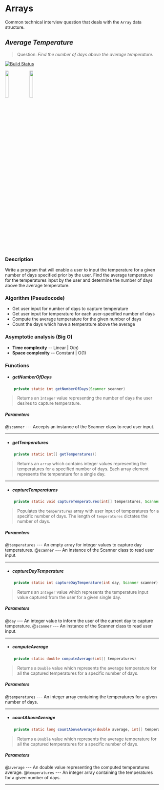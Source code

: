 # Arrays
Common technical interview question that deals with the `Array` data structure.

## _Average Temperature_
> Question: _Find the number of days above the average temperature._

[![Build Status](https://travis-ci.org/joemccann/dillinger.svg?branch=master)](https://travis-ci.org/joemccann/dillinger)

<img src="https://cdn1.vectorstock.com/i/thumb-large/20/10/algorithm-outline-blue-icon-on-dark-vector-18592010.jpg" width="15%"></img> <img src="https://play-lh.googleusercontent.com/9zvNJHedNg_6lOdwcodODMVsyeHKxuTIpnbBzomRGGZAp_vKVXnd5SlF8XZcXyGYjQ" width="15%"></img>

### Description
Write a program that will enable a user to input the temperature for a given number of days specified prior by the user. Find the average temperature for the temperatures input by the user and determine the number of days above the average temperature.

### Algorithm (Pseudocode)

- Get user input for number of days to capture temperature
- Get user input for temperature for each user-specified number of days
- Compute the average temperature for the given number of days
- Count the days which have a temperature above the average

### Asymptotic analysis (Big O)
- **Time complexity** -- Linear | O(n)
- **Space complexity** -- Constant | O(1)


### Functions

- ##### getNumberOfDays

```java
    private static int getNumberOfDays(Scanner scanner)
```

> Returns an `Integer` value representing the number of days the user desires to capture temperature.

##### Parameters
@`scanner`    ---  Accepts an instance of the Scanner class to read user input.

---

- ##### getTemperatures

```java
    private static int[] getTemperatures()
```
> Returns an `array` which contains integer values representing the temperatures for a specified number of days. Each array element represents the temperature for a single day.

---

- ##### captureTemperatures

```java
    private static void captureTemperatures(int[] temperatures, Scanner scanner)
```
> Populates the `temperatures` array with user input of temperatures for a specific number of days. The length of `temperatures` dictates the number of days.

##### Parameters
@`temperatures`    ---  An empty array for integer values to capture day temperatures.
@`scanner`    ---  An instance of the Scanner class to read user input.

---

- ##### captureDayTemperature

```java
    private static int captureDayTemperature(int day, Scanner scanner)
```
> Returns an `Integer` value which represents the temperature input value captured from the user for a given single day.

##### Parameters
@`day`    ---  An integer value to inform the user of the current day to capture temperature.
@`scanner`    ---  An instance of the Scanner class to read user input.

---

- ##### computeAverage

```java
    private static double computeAverage(int[] temperatures)
```
> Returns a `Double` value which represents the average temperature for all the captured temperatures for a specific number of days.

##### Parameters
@`temperatures`    ---  An integer array containing the temperatures for a given number of days.

---

- ##### countAboveAverage

```java
    private static long countAboveAverage(double average, int[] temperatures)
```
> Returns a `Double` value which represents the average temperature for all the captured temperatures for a specific number of days.

##### Parameters
@`average`    ---  An double value representing the computed temperatures average.
@`temperatures`    ---  An integer array containing the temperatures for a given number of days.

---
